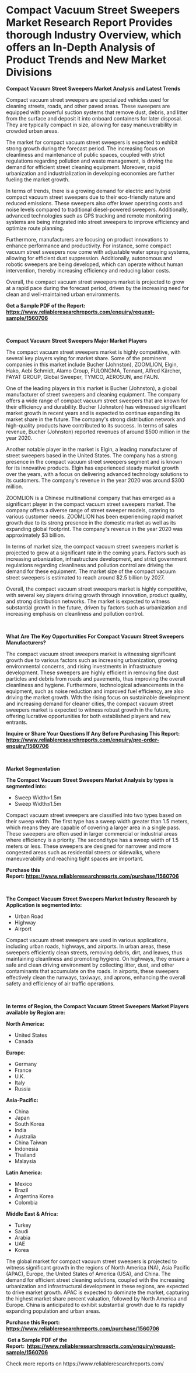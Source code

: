 <p><h1>Compact Vacuum Street Sweepers Market Research Report Provides thorough Industry Overview, which offers an In-Depth Analysis of Product Trends and New Market Divisions</h1></p><p><strong>Compact Vacuum Street Sweepers Market Analysis and Latest Trends</strong></p>
<p><p>Compact vacuum street sweepers are specialized vehicles used for cleaning streets, roads, and other paved areas. These sweepers are equipped with powerful suction systems that remove dust, debris, and litter from the surface and deposit it into onboard containers for later disposal. They are typically compact in size, allowing for easy maneuverability in crowded urban areas.</p><p>The market for compact vacuum street sweepers is expected to exhibit strong growth during the forecast period. The increasing focus on cleanliness and maintenance of public spaces, coupled with strict regulations regarding pollution and waste management, is driving the demand for efficient street cleaning equipment. Moreover, rapid urbanization and industrialization in developing economies are further fueling the market growth.</p><p>In terms of trends, there is a growing demand for electric and hybrid compact vacuum street sweepers due to their eco-friendly nature and reduced emissions. These sweepers also offer lower operating costs and noise levels compared to traditional diesel-powered sweepers. Additionally, advanced technologies such as GPS tracking and remote monitoring systems are being integrated into street sweepers to improve efficiency and optimize route planning.</p><p>Furthermore, manufacturers are focusing on product innovations to enhance performance and productivity. For instance, some compact vacuum street sweepers now come with adjustable water spraying systems, allowing for efficient dust suppression. Additionally, autonomous and robotic sweepers are being developed, which can operate without human intervention, thereby increasing efficiency and reducing labor costs.</p><p>Overall, the compact vacuum street sweepers market is projected to grow at a rapid pace during the forecast period, driven by the increasing need for clean and well-maintained urban environments.</p></p>
<p><strong>Get a Sample PDF of the Report:&nbsp; <a href="https://www.reliableresearchreports.com/enquiry/request-sample/1560706">https://www.reliableresearchreports.com/enquiry/request-sample/1560706</a></strong></p>
<p>&nbsp;</p>
<p><strong>Compact Vacuum Street Sweepers Major Market Players</strong></p>
<p><p>The compact vacuum street sweepers market is highly competitive, with several key players vying for market share. Some of the prominent companies in this market include Bucher (Johnston), ZOOMLION, Elgin, Hako, Aebi Schmidt, Alamo Group, FULONGMA, Tennant, Alfred Kärcher, FAYAT GROUP, Global Sweeper, TYMCO, AEROSUN, and FAUN.</p><p>One of the leading players in this market is Bucher (Johnston), a global manufacturer of street sweepers and cleaning equipment. The company offers a wide range of compact vacuum street sweepers that are known for their efficiency and durability. Bucher (Johnston) has witnessed significant market growth in recent years and is expected to continue expanding its market share in the future. The company's strong distribution network and high-quality products have contributed to its success. In terms of sales revenue, Bucher (Johnston) reported revenues of around $500 million in the year 2020.</p><p>Another notable player in the market is Elgin, a leading manufacturer of street sweepers based in the United States. The company has a strong presence in the compact vacuum street sweepers segment and is known for its innovative products. Elgin has experienced steady market growth over the years, with a focus on delivering advanced technology solutions to its customers. The company's revenue in the year 2020 was around $300 million.</p><p>ZOOMLION is a Chinese multinational company that has emerged as a significant player in the compact vacuum street sweepers market. The company offers a diverse range of street sweeper models, catering to various customer needs. ZOOMLION has been experiencing rapid market growth due to its strong presence in the domestic market as well as its expanding global footprint. The company's revenue in the year 2020 was approximately $3 billion.</p><p>In terms of market size, the compact vacuum street sweepers market is projected to grow at a significant rate in the coming years. Factors such as increasing urbanization, infrastructure development, and strict government regulations regarding cleanliness and pollution control are driving the demand for these equipment. The market size of the compact vacuum street sweepers is estimated to reach around $2.5 billion by 2027.</p><p>Overall, the compact vacuum street sweepers market is highly competitive, with several key players driving growth through innovation, product quality, and strong distribution networks. The market is expected to witness substantial growth in the future, driven by factors such as urbanization and increasing emphasis on cleanliness and pollution control.</p></p>
<p>&nbsp;</p>
<p><strong>What Are The Key Opportunities For Compact Vacuum Street Sweepers Manufacturers?</strong></p>
<p><p>The compact vacuum street sweepers market is witnessing significant growth due to various factors such as increasing urbanization, growing environmental concerns, and rising investments in infrastructure development. These sweepers are highly efficient in removing fine dust particles and debris from roads and pavements, thus improving the overall cleanliness and hygiene. Furthermore, technological advancements in the equipment, such as noise reduction and improved fuel efficiency, are also driving the market growth. With the rising focus on sustainable development and increasing demand for cleaner cities, the compact vacuum street sweepers market is expected to witness robust growth in the future, offering lucrative opportunities for both established players and new entrants.</p></p>
<p><strong>Inquire or Share Your Questions If Any Before Purchasing This Report: <a href="https://www.reliableresearchreports.com/enquiry/pre-order-enquiry/1560706">https://www.reliableresearchreports.com/enquiry/pre-order-enquiry/1560706</a></strong></p>
<p>&nbsp;</p>
<p><strong>Market Segmentation</strong></p>
<p><strong>The Compact Vacuum Street Sweepers Market Analysis by types is segmented into:</strong></p>
<p><ul><li>Sweep Width>1.5m</li><li>Sweep Width≤1.5m</li></ul></p>
<p><p>Compact vacuum street sweepers are classified into two types based on their sweep width. The first type has a sweep width greater than 1.5 meters, which means they are capable of covering a larger area in a single pass. These sweepers are often used in larger commercial or industrial areas where efficiency is a priority. The second type has a sweep width of 1.5 meters or less. These sweepers are designed for narrower and more congested areas such as residential streets or sidewalks, where maneuverability and reaching tight spaces are important.</p></p>
<p><strong>Purchase this Report:&nbsp;<a href="https://www.reliableresearchreports.com/purchase/1560706">https://www.reliableresearchreports.com/purchase/1560706</a></strong></p>
<p>&nbsp;</p>
<p><strong>The Compact Vacuum Street Sweepers Market Industry Research by Application is segmented into:</strong></p>
<p><ul><li>Urban Road</li><li>Highway</li><li>Airport</li></ul></p>
<p><p>Compact vacuum street sweepers are used in various applications, including urban roads, highways, and airports. In urban areas, these sweepers efficiently clean streets, removing debris, dirt, and leaves, thus maintaining cleanliness and promoting hygiene. On highways, they ensure a safe and clean driving environment by collecting litter, dust, and other contaminants that accumulate on the roads. In airports, these sweepers effectively clean the runways, taxiways, and aprons, enhancing the overall safety and efficiency of air traffic operations.</p></p>
<p>&nbsp;</p>
<p><strong>In terms of Region, the Compact Vacuum Street Sweepers Market Players available by Region are:</strong></p>
<p>
    <p> <strong> North America: </strong>
        <ul>
            <li>United States</li>
            <li>Canada</li>
        </ul>
        </p> 
    <p> <strong> Europe: </strong>
        <ul>
            <li>Germany</li>
            <li>France</li>
            <li>U.K.</li>
            <li>Italy</li>
            <li>Russia</li>
        </ul>
        </p> 
    <p> <strong> Asia-Pacific: </strong>
        <ul>
            <li>China</li>
            <li>Japan</li>
            <li>South Korea</li>
            <li>India</li>
            <li>Australia</li>
            <li>China Taiwan</li>
            <li>Indonesia</li>
            <li>Thailand</li>
            <li>Malaysia</li>
        </ul>
        </p> 
    <p> <strong> Latin America: </strong>
        <ul>
            <li>Mexico</li>
            <li>Brazil</li>
            <li>Argentina Korea</li>
            <li>Colombia</li>
        </ul>
        </p> 
    <p> <strong> Middle East & Africa: </strong>
        <ul>
            <li>Turkey</li>
            <li>Saudi</li>
            <li>Arabia</li>
            <li>UAE</li>
            <li>Korea</li>
        </ul>
    </p>
    </p>
<p><p>The global market for compact vacuum street sweepers is projected to witness significant growth in the regions of North America (NA), Asia Pacific (APAC), Europe, the United States of America (USA), and China. The demand for efficient street cleaning solutions, coupled with the increasing urbanization and infrastructural development in these regions, are expected to drive market growth. APAC is expected to dominate the market, capturing the highest market share percent valuation, followed by North America and Europe. China is anticipated to exhibit substantial growth due to its rapidly expanding population and urban areas.</p></p>
<p><strong>Purchase this Report: <a href="https://www.reliableresearchreports.com/purchase/1560706">https://www.reliableresearchreports.com/purchase/1560706</a></strong></p>
<p>&nbsp;<strong>Get a Sample PDF of the Report:&nbsp;&nbsp;<a href="https://www.reliableresearchreports.com/enquiry/request-sample/1560706">https://www.reliableresearchreports.com/enquiry/request-sample/1560706</a></strong></p>
<p><strong></strong></p>
<p>Check more reports on https://www.reliableresearchreports.com/</p>